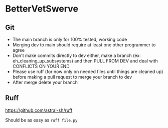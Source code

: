 # BetterVetSwerve

## Git
* The main branch is only for 100% tested, working code
* Merging dev to main should require at least one other programmer to agree
* Don't make commits directly to dev either, make a branch (ex: eh_cleaning_up_subsystems) and then PULL FROM DEV and deal with CONFLICTS ON YOUR END
* Please use ruff (for now only on needed files until things are cleaned up) before making a pull request to merge your branch to dev
* After merge delete your branch

## Ruff
https://github.com/astral-sh/ruff

Should be as easy as `ruff file.py`
